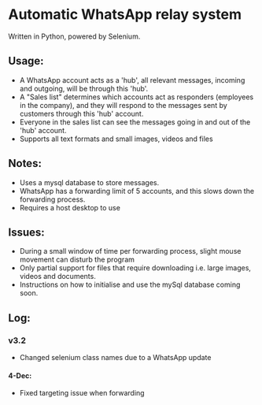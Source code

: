 # Automatic WhatsApp relay system
Written in Python, powered by Selenium. 

## Usage:
- A WhatsApp account acts as a 'hub', all relevant messages, incoming and outgoing, will be through this 'hub'.
- A "Sales list" determines which accounts act as responders (employees in the company), and they will respond to the messages sent by customers through this 'hub' account.
- Everyone in the sales list can see the messages going in and out of the 'hub' account.
- Supports all text formats and small images, videos and files

## Notes:
- Uses a mysql database to store messages.
- WhatsApp has a forwarding limit of 5 accounts, and this slows down the forwarding process.
- Requires a host desktop to use

## Issues:
- During a small window of time per forwarding process, slight mouse movement can disturb the program
- Only partial support for files that require downloading i.e. large images, videos and documents.
- Instructions on how to initialise and use the mySql database coming soon.

## Log:

### v3.2
- Changed selenium class names due to a WhatsApp update
#### 4-Dec:
- Fixed targeting issue when forwarding
